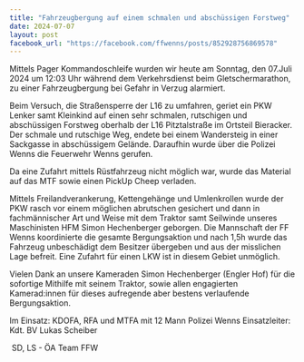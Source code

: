 ```yaml
---
title: "Fahrzeugbergung auf einem schmalen und abschüssigen Forstweg"
date: 2024-07-07
layout: post
facebook_url: "https://facebook.com/ffwenns/posts/852928756869578"
---
```


Mittels Pager Kommandoschleife wurden wir heute am Sonntag, den 07.Juli 2024 um 12:03 Uhr während dem Verkehrsdienst beim Gletschermarathon, zu einer Fahrzeugbergung bei Gefahr in Verzug alarmiert.

Beim Versuch, die Straßensperre der L16 zu umfahren, geriet ein PKW Lenker samt Kleinkind auf einen sehr schmalen, rutschigen und abschüssigen Forstweg oberhalb der L16 Pitztalstraße im Ortsteil Bieracker. Der schmale und rutschige Weg, endete bei einem Wandersteig in einer Sackgasse in abschüssigem Gelände. Daraufhin wurde über die Polizei Wenns die Feuerwehr Wenns gerufen.

Da eine Zufahrt mittels Rüstfahrzeug nicht möglich war, wurde das Material auf das MTF sowie einen PickUp Cheep verladen. 

Mittels Freilandverankerung, Kettengehänge und Umlenkrollen wurde der PKW rasch vor einem möglichen abrutschen gesichert und dann in fachmännischer Art und Weise mit dem Traktor samt Seilwinde unseres Maschinisten HFM Simon Hechenberger geborgen. Die Mannschaft der FF Wenns koordinierte die gesamte Bergungsaktion und nach 1,5h wurde das Fahrzeug unbeschädigt dem Besitzer übergeben und aus der misslichen Lage befreit. Eine Zufahrt für einen LKW ist in diesem Gebiet unmöglich. 

Vielen Dank an unsere Kameraden Simon Hechenberger (Engler Hof) für die sofortige Mithilfe mit seinem Traktor, sowie allen engagierten Kamerad:innen für dieses aufregende aber bestens verlaufende Bergungsaktion. 

Im Einsatz:
 KDOFA, RFA und MTFA mit 12 Mann
 Polizei Wenns
 Einsatzleiter: Kdt. BV Lukas Scheiber

️ SD, LS - ÖA Team FFW
